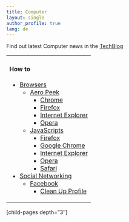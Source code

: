 ```yaml
---
title: Computer
layout: single
author_profile: true
lang: de
---
```

Find out latest Computer news in the [TechBlog](/de/blog/)

<table cellspacing="0">
  <tr>
    <td>
      <h4>
        How to
      </h4>
      <ul>
        <li>
          <a href="http://oldsite.omidfarhang.com/computer/how-to/browsers">Browsers</a> <ul>
            <li>
              <a href="http://oldsite.omidfarhang.com/computer/how-to/browsers/aero-peek">Aero Peek</a> <ul>
                <li>
                  <a href="http://oldsite.omidfarhang.com/computer/how-to/browsers/aero-peek/chrome">Chrome</a>
                </li>
                <li>
                  <a href="http://oldsite.omidfarhang.com/computer/how-to/browsers/aero-peek/firefox">Firefox</a>
                </li>
                <li>
                  <a href="http://oldsite.omidfarhang.com/computer/how-to/browsers/aero-peek/internet-explorer">Internet Explorer</a>
                </li>
                <li>
                  <a href="http://oldsite.omidfarhang.com/computer/how-to/browsers/aero-peek/opera">Opera</a>
                </li>
              </ul>
            </li>
            <li>
              <a href="http://oldsite.omidfarhang.com/computer/how-to/browsers/javascripts">JavaScripts</a> <ul>
                <li>
                  <a href="http://oldsite.omidfarhang.com/computer/how-to/browsers/javascripts/firefox">Firefox</a>
                </li>
                <li>
                  <a href="http://oldsite.omidfarhang.com/computer/how-to/browsers/javascripts/google-chrome">Google Chrome</a>
                </li>
                <li>
                  <a href="http://oldsite.omidfarhang.com/computer/how-to/browsers/javascripts/internet-explorer">Internet Explorer</a>
                </li>
                <li>
                  <a href="http://oldsite.omidfarhang.com/computer/how-to/browsers/javascripts/opera">Opera</a>
                </li>
                <li>
                  <a href="http://oldsite.omidfarhang.com/computer/how-to/browsers/javascripts/safari">Safari</a>
                </li>
              </ul>
            </li>
          </ul>
        </li>
        <li>
          <a href="http://oldsite.omidfarhang.com/computer/how-to/social-networking">Social Networking</a> <ul>
            <li>
              <a href="http://oldsite.omidfarhang.com/computer/how-to/social-networking/facebook">Facebook</a> <ul>
                <li>
                  <a href="http://oldsite.omidfarhang.com/computer/how-to/social-networking/facebook/clean-up-profile">Clean Up Profile</a>
                </li>
              </ul>
            </li>
          </ul>
        </li>
      </ul>
    </td>
  </tr>
</table>

[child-pages depth=&#8221;3&#8243;]